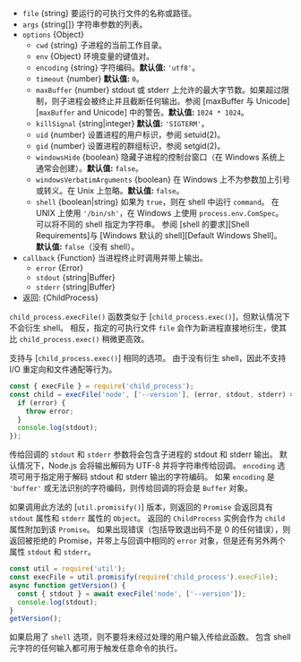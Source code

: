 <!-- YAML
added: v0.1.91
changes:
  - version: v8.8.0
    pr-url: https://github.com/nodejs/node/pull/15380
    description: The `windowsHide` option is supported now.
-->

* `file` {string} 要运行的可执行文件的名称或路径。
* `args` {string[]} 字符串参数的列表。
* `options` {Object}
  * `cwd` {string} 子进程的当前工作目录。
  * `env` {Object} 环境变量的键值对。
  * `encoding` {string} 字符编码。**默认值:** `'utf8'`。
  * `timeout` {number} **默认值:** `0`。
  * `maxBuffer` {number} stdout 或 stderr 上允许的最大字节数。如果超过限制，则子进程会被终止并且截断任何输出。参阅 [maxBuffer 与 Unicode][`maxBuffer` and Unicode] 中的警告。**默认值:** `1024 * 1024`。
  * `killSignal` {string|integer} **默认值:** `'SIGTERM'`。
  * `uid` {number} 设置进程的用户标识，参阅 setuid(2)。
  * `gid` {number} 设置进程的群组标识，参阅 setgid(2)。
  * `windowsHide` {boolean} 隐藏子进程的控制台窗口（在 Windows 系统上通常会创建）。**默认值:** `false`。
  * `windowsVerbatimArguments` {boolean} 在 Windows 上不为参数加上引号或转义。在 Unix 上忽略。**默认值:** `false`。
  * `shell` {boolean|string} 如果为 `true`，则在 shell 中运行 `command`。
     在 UNIX 上使用 `'/bin/sh'`，在 Windows 上使用 `process.env.ComSpec`。
     可以将不同的 shell 指定为字符串。
     参阅 [shell 的要求][Shell Requirements]与 [Windows 默认的 shell][Default Windows Shell]。
     **默认值:** `false`（没有 shell）。
* `callback` {Function} 当进程终止时调用并带上输出。
  * `error` {Error}
  * `stdout` {string|Buffer}
  * `stderr` {string|Buffer}
* 返回: {ChildProcess}

`child_process.execFile()` 函数类似于 [`child_process.exec()`]，但默认情况下不会衍生 shell。
相反，指定的可执行文件 `file` 会作为新进程直接地衍生，使其比 `child_process.exec()` 稍微更高效。

支持与 [`child_process.exec()`] 相同的选项。
由于没有衍生 shell，因此不支持 I/O 重定向和文件通配等行为。


```js
const { execFile } = require('child_process');
const child = execFile('node', ['--version'], (error, stdout, stderr) => {
  if (error) {
    throw error;
  }
  console.log(stdout);
});
```

传给回调的 `stdout` 和 `stderr` 参数将会包含子进程的 stdout 和 stderr 输出。
默认情况下，Node.js 会将输出解码为 UTF-8 并将字符串传给回调。
`encoding` 选项可用于指定用于解码 stdout 和 stderr 输出的字符编码。
如果 `encoding` 是 `'buffer'` 或无法识别的字符编码，则传给回调的将会是 `Buffer` 对象。

如果调用此方法的 [`util.promisify()`] 版本，则返回的 `Promise` 会返回具有 `stdout` 属性和 `stderr` 属性的 `Object`。
返回的 `ChildProcess` 实例会作为 `child` 属性附加到该 `Promise`。
如果出现错误（包括导致退出码不是 0 的任何错误），则返回被拒绝的 Promise，并带上与回调中相同的 `error` 对象，但是还有另外两个属性 `stdout` 和 `stderr`。

```js
const util = require('util');
const execFile = util.promisify(require('child_process').execFile);
async function getVersion() {
  const { stdout } = await execFile('node', ['--version']);
  console.log(stdout);
}
getVersion();
```

如果启用了 `shell` 选项，则不要将未经过处理的用户输入传给此函数。
包含 shell 元字符的任何输入都可用于触发任意命令的执行。

